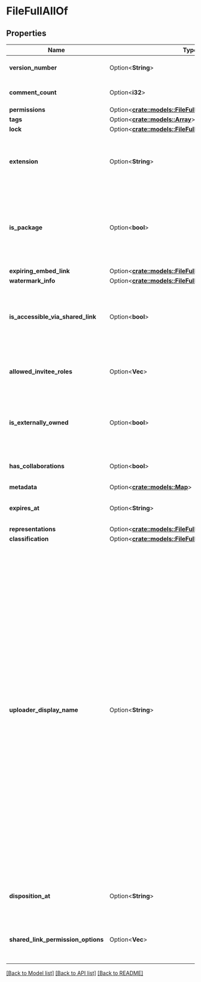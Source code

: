 # FileFullAllOf

## Properties

Name | Type | Description | Notes
------------ | ------------- | ------------- | -------------
**version_number** | Option<**String**> | The version number of this file | [optional]
**comment_count** | Option<**i32**> | The number of comments on this file | [optional]
**permissions** | Option<[**crate::models::FileFullAllOfPermissions**](File_Full_allOf_permissions.md)> |  | [optional]
**tags** | Option<[**crate::models::Array**](array.md)> |  | [optional]
**lock** | Option<[**crate::models::FileFullAllOfLock**](File_Full_allOf_lock.md)> |  | [optional]
**extension** | Option<**String**> | Indicates the (optional) file extension for this file. By default, this is set to an empty string. | [optional]
**is_package** | Option<**bool**> | Indicates if the file is a package. Packages are commonly used by Mac Applications and can include iWork files. | [optional]
**expiring_embed_link** | Option<[**crate::models::FileFullAllOfExpiringEmbedLink**](File_Full_allOf_expiring_embed_link.md)> |  | [optional]
**watermark_info** | Option<[**crate::models::FileFullAllOfWatermarkInfo**](File_Full_allOf_watermark_info.md)> |  | [optional]
**is_accessible_via_shared_link** | Option<**bool**> | Specifies if the file can be accessed via the direct shared link or a shared link to a parent folder. | [optional]
**allowed_invitee_roles** | Option<**Vec<String>**> | A list of the types of roles that user can be invited at when sharing this file. | [optional]
**is_externally_owned** | Option<**bool**> | Specifies if this file is owned by a user outside of the authenticated enterprise. | [optional]
**has_collaborations** | Option<**bool**> | Specifies if this file has any other collaborators. | [optional]
**metadata** | Option<[**crate::models::Map**](map.md)> |  | [optional]
**expires_at** | Option<**String**> | When the file will automatically be deleted | [optional]
**representations** | Option<[**crate::models::FileFullAllOfRepresentations**](File_Full_allOf_representations.md)> |  | [optional]
**classification** | Option<[**crate::models::FileFullAllOfClassification**](File_Full_allOf_classification.md)> |  | [optional]
**uploader_display_name** | Option<**String**> | The display name of the user that uploaded the file. In most cases this is the name of the user logged in at the time of the upload.  If the file was uploaded using a File Request form that requires the user to provide an email address, this field is populated with that email address. If an email address was not required in the File Request form, this field is set to return a value of `File Request`.  In all other anonymous cases where no email was provided this field will default to a value of `Someone`. | [optional]
**disposition_at** | Option<**String**> | The retention expiration timestamp for the given file | [optional]
**shared_link_permission_options** | Option<**Vec<String>**> | A list of the types of roles that user can be invited at when sharing this file. | [optional]

[[Back to Model list]](../README.md#documentation-for-models) [[Back to API list]](../README.md#documentation-for-api-endpoints) [[Back to README]](../README.md)


